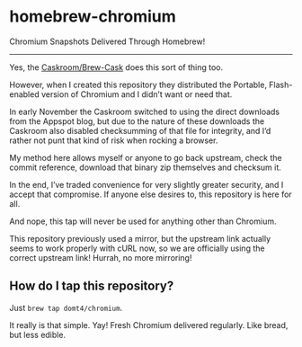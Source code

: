 homebrew-chromium
=================

Chromium Snapshots Delivered Through Homebrew!

------

Yes, the [Caskroom/Brew-Cask](https://github.com/caskroom/homebrew-cask) does this sort of thing too.

However, when I created this repository they distributed the Portable, Flash-enabled version of Chromium and I didn’t want or need that.

In early November the Caskroom switched to using the direct downloads from the Appspot blog, but due to the nature of these downloads the Caskroom also disabled checksumming of that file for integrity, and I’d rather not punt that kind of risk when rocking a browser.

My method here allows myself or anyone to go back upstream, check the commit reference, download that binary zip themselves and checksum it.

In the end, I’ve traded convenience for very slightly greater security, and I accept that compromise. If anyone else desires to, this repository is here for all.

And nope, this tap will never be used for anything other than Chromium. 

This repository previously used a mirror, but the upstream link actually seems to work properly with cURL now, so we are officially using the correct upstream link! Hurrah, no more mirroring!

How do I tap this repository?
--------------------------------
Just `brew tap domt4/chromium`.

It really is that simple. Yay! Fresh Chromium delivered regularly. Like bread, but less edible.